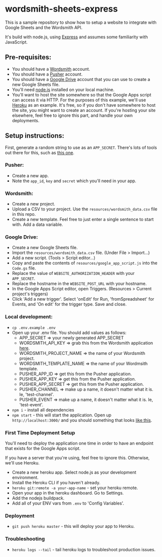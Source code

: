 # wordsmith-sheets-express

This is a sample repository to show how to setup a website to integrate with Google Sheets and the Wordsmith API.

It's build with node.js, using [Express](http://expressjs.com/) and assumes some familiarity with JavaScript.

## Pre-requisites:

* You should have a [Wordsmith](https://wordsmith.automatedinsights.com/) account.
* You should have a [Pusher](https://pusher.com/) account.
* You should have a [Google Drive](https://www.google.com/drive/) account that you can use to create a new Google Sheets file.
* You'll need [node.js](https://nodejs.org/en/) installed on your local machine.
* You'll want to host the site somewhere so that the Google Apps script can access it via HTTP. For the purposes of this example, we'll use [Heroku](https://www.heroku.com/) as an example. It's free, so if you don't have somewhere to host the site, you might want to create an account. If you're hosting your site elsewhere, feel free to ignore this part, and handle your own deployments.

## Setup instructions:

First, generate a random string to use as an `APP_SECRET`. There's lots of tools out there for this, such as [this one](https://www.guidgenerator.com/online-guid-generator.aspx).


### Pusher:

* Create a new app.
* Note the `app_id`, `key` and `secret` which you'll need in your app.

### Wordsmith:

* Create a new project.
* Upload a CSV to your project. Use the `resources/wordsmith_data.csv` file in this repo.
* Create a new template. Feel free to just enter a single sentence to start with. Add a data variable.

### Google Drive:

* Create a new Google Sheets file.
* Import the `resources/wordsmith_data.csv` file. (Under File > Import...)
* Add a new script. (Tools > Script editor...)
* Copy and paste the contents of `resources/google_app_script.js` into the `Code.gs` file.
* Replace the value of `WEBSITE_AUTHORIZATION_HEADER` with your `APP_SECRET`.
* Replace the hostname in the `WEBSITE_POST_URL` with your hostname.
* In the Google Apps Script editor, open Triggers. (Resources > Current project's triggers)
* Click 'Add a new trigger'. Select 'onEdit' for Run, 'fromSpreadsheet' for Events, and 'On edit' for the trigger type. Save and close.

### Local development:

* `cp .env.example .env`
* Open up your .env file. You should add values as follows:
  * APP_SECRET => your newly generated APP_SECRET
  * WORDSMITH_API_KEY => grab this from the Wordsmith application [here](https://wordsmith.automatedinsights.com/api_access).
  * WORDSMITH_PROJECT_NAME => the name of your Wordsmith project.
  * WORDSMITH_TEMPLATE_NAME => the name of your Wordmsith template.
  * PUSHER_APP_ID => get this from the Pusher application.
  * PUSHER_APP_KEY => get this from the Pusher application.
  * PUSHER_APP_SECRET => get this from the Pusher application.
  * PUSHER_CHANNEL => make up a name, it doesn't matter what it is. Ie, 'test-channel'.
  * PUSHER_EVENT => make up a name, it doesn't matter what it is. Ie, 'test-event'.
* `npm i` - install all dependencies
* `npm start` - this will start the application. Open up `http://localhost:3000/` and you should something that looks [like this](https://wordsmith-sheets-express.herokuapp.com/).

### First Time Deployment Setup

You'll need to deploy the application one time in order to have an endpoint that exists for the Google Apps script.

If you have a server that you're using, feel free to ignore this. Otherwise, we'll use Heroku.

* Create a new heroku app. Select node.js as your development environment.
* Install the Heroku CLI if you haven't already.
* `heroku git:remote -a your-app-name` - set your heroku remote.
* Open your app in the heroku dashboard. Go to Settings.
* Add the nodejs buildpack.
* Add all of your ENV vars from `.env` to 'Config Variables'.

### Deployment

* `git push heroku master` - this will deploy your app to Heroku.

### Troubleshooting

* `heroku logs --tail` - tail heroku logs to troubleshoot production issues.

